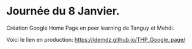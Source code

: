 # Journée  du  8 Janvier.

Création Google Home Page en peer learning de Tanguy et Mehdi.

Voici le lien en production: https://idemdz.github.io/THP_Google_page/

